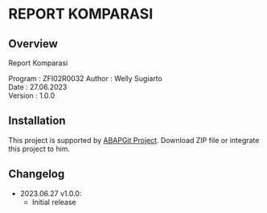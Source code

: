 # REPORT KOMPARASI

## Overview

Report Komparasi

   Program : ZFI02R0032
   Author  : Welly Sugiarto  
   Date    : 27.06.2023  
   Version : 1.0.0
   
## Installation

This project is supported by <a href="https://github.com/larshp/abapGit">ABAPGit Project</a>. Download ZIP file or integrate this project to him.

## Changelog

- 2023.06.27 v1.0.0:
  - Initial release